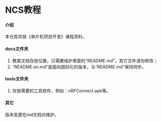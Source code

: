 # NCS教程

#### 介绍
本仓库存放《单片机项目开发》课程资料。

#### docs文件夹
1. 教案文档存放位置，只需要维护里面的“README.md”，其它文件请勿修改；
2. “README.en.md”是面向国际化的版本，与“README.md”保持同步。


#### tools文件夹

1.  存放需要的工具软件，例如：nRFConnect.apk等。

#### 其它

版本变更在md文档对维护。
